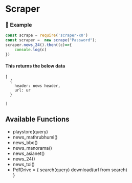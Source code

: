 # Scraper




### 🧾 Example

```js
const scrape = require('scraper-x0')
const scraper =  new scrape("Password");
scraper.news_24().then((c)=>{
    console.log(c)
})
```

#### This returns the below data 
```
[
  {
    header: news header,
    url: ur
  }
 
]
```

## Available Functions
-  playstore(query)
-  news_mathrubhumi()
-  news_bbc()
-  news_manorama()
-  news_asianet()
-  news_24()
-  news_toi()
-  PdfDrive = {
           search(query)
           download(url from search)  
           }

